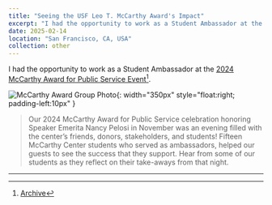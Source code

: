 ```yaml
---
title: "Seeing the USF Leo T. McCarthy Award's Impact"
excerpt: "I had the opportunity to work as a Student Ambassador at the 2024 McCarthy Award for Public Service Event. <br/><img src='../images/mcCarthyAward.jpg' alt='Group Photo' height='300px' style='padding-top: 10px' >"
date: 2025-02-14
location: "San Francisco, CA, USA"
collection: other
---
```


I had the opportunity to work as a Student Ambassador at the [2024 McCarthy Award for Public Service Event](https://usfblogs.usfca.edu/mccarthy/2025/02/14/seeing-the-leo-t-mccarthy-awards-impact/)[^1].

![McCarthy Award Group Photo](../../images/mcCarthyAward.jpg){: width="350px" style="float:right; padding-left:10px" }

> Our 2024 McCarthy Award for Public Service celebration honoring Speaker Emerita Nancy Pelosi in November was an evening filled with the center’s friends, donors, stakeholders, and students!  Fifteen McCarthy Center students who served as ambassadors, helped our guests to see the success that they support. Hear from some of our students as they reflect on their take-aways from that night.


---

[^1]: [Archive](../../files/mcCarthyAward.html)